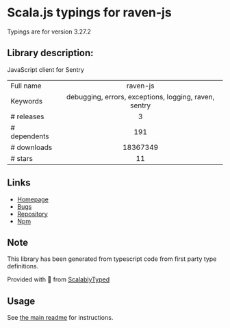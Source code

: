 
# Scala.js typings for raven-js

Typings are for version 3.27.2

## Library description:
JavaScript client for Sentry

|                    |                 |
| ------------------ | :-------------: |
| Full name          | raven-js |
| Keywords           | debugging, errors, exceptions, logging, raven, sentry |
| # releases         | 3 |
| # dependents       | 191 |
| # downloads        | 18367349 |
| # stars            | 11 |

## Links
- [Homepage](https://github.com/getsentry/raven-js)
- [Bugs](https://github.com/getsentry/raven-js/issues)
- [Repository](https://github.com/getsentry/raven-js)
- [Npm](https://www.npmjs.com/package/raven-js)
    


## Note
This library has been generated from typescript code from first party type definitions.

Provided with :purple_heart: from [ScalablyTyped](https://github.com/oyvindberg/ScalablyTyped)

## Usage
See [the main readme](../../readme.md) for instructions.


